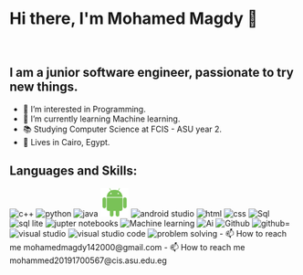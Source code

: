<h1>Hi there, I'm Mohamed Magdy 👋</h1>
<br/>
<h2>I am a junior software engineer, passionate to try new things.</h2>
<ul>
  <li>👀 I’m interested in Programming.</li>
  <li>🌱 I’m currently learning Machine learning.</li>
  <li>📚 Studying Computer Science at FCIS - ASU year 2.</li>
  <li>📌 Lives in Cairo, Egypt.</li>
</ul>
<h2>Languages and Skills:</h2>
 <img src="https://raw.githubusercontent.com/jmnote/z-icons/master/svg/cpp.svg" alt="c++" width="50" height="50" display=inline/>
 <img src="https://raw.githubusercontent.com/jmnote/z-icons/master/svg/python.svg" alt="python" width="50" height="50"/>
 <img src="htps://raw.githubusercontent.com/jmnote/z-icons/master/svg/java.svg"alt="java" width="50" height="50"/>
 <img src="https://raw.githubusercontent.com/github/explore/361e2821e2dea67711cde99c9c40ed357061cf27/topics/android/android.png" alt="android" width="50" height="50"/>
 <img src="https://camo.githubusercontent.com/4941fcc9ec67c9140a88ae371985ae06d62e1cdfa781ebf342a77b27ca3a9d46/68747470733a2f2f322e62702e626c6f6773706f742e636f6d2f2d747a6d317477595f454e4d2f586c43527549305a6b52492f41414141414141414f736f2f426d4e4f55414e5857787763357677736c4e773357706a72446c67733950757751434c63424741735948512f73313630302f706173746564253242696d616765253242302e706e67" alt="android studio" width="50" height="50"/>
 <img src="![image](https://user-images.githubusercontent.com/58373612/124962705-3e5fb600-e01f-11eb-994f-0d9bb141201f.png)" alt="html" width="50" height="50"/>
 <img src="https://camo.githubusercontent.com/b9ff2641365bb0ac8857e711a30524d56aacf427e7dacd51c07cf81e7bd96668/68747470733a2f2f63646e342e69636f6e66696e6465722e636f6d2f646174612f69636f6e732f736f6369616c2d6d656469612d6c6f676f732d362f3531322f3132312d637373332d3531322e706e67" alt="css" width="50" height="50"/>
 <img src="https://camo.githubusercontent.com/d0b78e916b3ede3473fc1a170ab0cbd72e80af18c75e9cdd7ebeb8dec3e6096f/68747470733a2f2f75706c6f61642e77696b696d656469612e6f72672f77696b6970656469612f656e2f7468756d622f362f36382f4f7261636c655f53514c5f446576656c6f7065725f6c6f676f2e7376672f3132303070782d4f7261636c655f53514c5f446576656c6f7065725f6c6f676f2e7376672e706e67" alt="Sql" width="50" height="50"/>
 <img src="https://raw.githubusercontent.com/jmnote/z-icons/master/svg/cpp.svg" alt="sql lite" width="50" height="50"/>
 <img src="https://raw.githubusercontent.com/jmnote/z-icons/master/svg/cpp.svg" alt="jupter notebooks" width="50" height="50"/>
 <img src="https://raw.githubusercontent.com/jmnote/z-icons/master/svg/cpp.svg" alt="Machine learning" width="50" height="50"/>
 <img src="https://raw.githubusercontent.com/jmnote/z-icons/master/svg/cpp.svg" alt="Ai" width="50" height="50"/>
 <img src="https://camo.githubusercontent.com/7fa5cacd0da89c37ae8530efbbe92f2144af94b9b6270f4197b488f8b315eaae/68747470733a2f2f75706c6f61642e77696b696d656469612e6f72672f77696b6970656469612f636f6d6d6f6e732f392f39312f4f637469636f6e732d6d61726b2d6769746875622e737667" alt="Github"50" height="50"/>
 <img src="https://raw.githubusercontent.com/jmnote/z-icons/master/svg/git.svg" alt="github="50" height="50"/> 
 <img src="https://raw.githubusercontent.com/jmnote/z-icons/master/svg/cpp.svg" alt="visual studio" width="50" height="50"/>
 <img src="https://camo.githubusercontent.com/9f1816fe8f44878d77803324ce8e3e1c4d2afc4e3f167b237e93848d3597d4fc/68747470733a2f2f75706c6f61642e77696b696d656469612e6f72672f77696b6970656469612f636f6d6d6f6e732f7468756d622f392f39612f56697375616c5f53747564696f5f436f64655f312e33355f69636f6e2e7376672f3130323470782d56697375616c5f53747564696f5f436f64655f312e33355f69636f6e2e7376672e706e67" alt="visual studio code " width="50" height="50"/>
 <img src="https://raw.githubusercontent.com/jmnote/z-icons/master/svg/cpp.svg" alt="problem solving " width="50" height="50"/>
- 📫 How to reach me mohamedmagdy142000@gmail.com 
- 📫 How to reach me mohammed20191700567@cis.asu.edu.eg 

<!---
mohamed-cs/mohamed-cs is a ✨ special ✨ repository because its `README.md` (this file) appears on your GitHub profile.
You can click the Preview link to take a look at your changes.
--->
